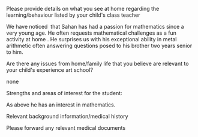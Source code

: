 Please provide details on what you see at home regarding the learning/behaviour listed by your child's class teacher

We have noticed  that Sahan has had a passion for mathematics since a very young age. He often requests mathematical challenges as a fun activity at home . He surprises us with his exceptional ability in metal arithmetic often answering questions posed to his brother two years senior to him. 

Are there any issues from home/family life that you believe are relevant to your child's experience art school? 

none

Strengths and areas of interest for the student:

As above he has an interest in mathematics.

Relevant background information/medical history 

Please forward any relevant medical documents